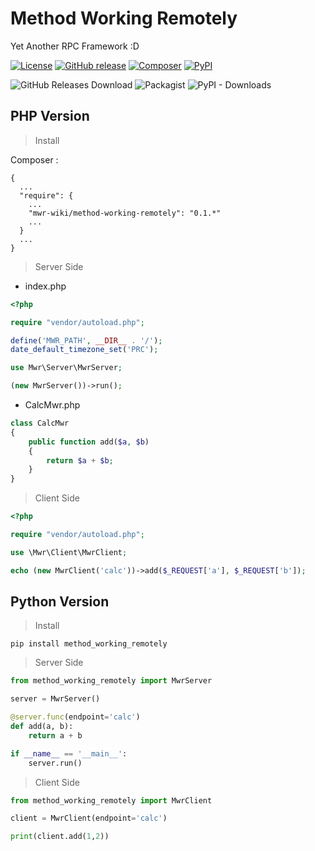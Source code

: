 # Method Working Remotely

Yet Another RPC Framework :D

[![License](https://img.shields.io/github/license/mwr-wiki/method-working-remotely.svg?color=blue&style=flat-square)](https://github.com/mwr-wiki/method-working-remotely/blob/master/LICENSE)
[![GitHub release](https://img.shields.io/github/release/mwr-wiki/method-working-remotely.svg?logo=github&style=flat-square)](https://github.com/mwr-wiki/method-working-remotely/releases)
[![Composer](https://img.shields.io/packagist/v/mwr-wiki/method-working-remotely.svg?color=777bb3&logo=php&style=flat-square)](https://packagist.org/packages/mwr-wiki/method-working-remotely)
[![PyPI](https://img.shields.io/pypi/v/method-working-remotely.svg?color=3776AB&logo=python&logoColor=white&style=flat-square)](https://pypi.org/project/method-working-remotely/)

![GitHub Releases Download](https://img.shields.io/github/downloads/mwr-wiki/method-working-remotely/total.svg?logo=github&style=flat-square)
![Packagist](https://img.shields.io/packagist/dt/mwr-wiki/method-working-remotely.svg?logo=php&style=flat-square)
![PyPI - Downloads](https://img.shields.io/pypi/dm/method-working-remotely.svg?logo=python&logoColor=white&style=flat-square)


## PHP Version

> Install

Composer :

```text
{
  ...
  "require": {
    ...
    "mwr-wiki/method-working-remotely": "0.1.*"
    ...
  }
  ...
}
```

> Server Side

* index.php

```php
<?php

require "vendor/autoload.php";

define('MWR_PATH', __DIR__ . '/');
date_default_timezone_set('PRC');

use Mwr\Server\MwrServer;

(new MwrServer())->run();
```

* CalcMwr.php
```php
class CalcMwr
{
    public function add($a, $b)
    {
        return $a + $b;
    }
}
```
> Client Side

```php
<?php

require "vendor/autoload.php";

use \Mwr\Client\MwrClient;

echo (new MwrClient('calc'))->add($_REQUEST['a'], $_REQUEST['b']);
```

## Python Version

> Install

```shell
pip install method_working_remotely
```

> Server Side 

```python
from method_working_remotely import MwrServer

server = MwrServer()

@server.func(endpoint='calc')
def add(a, b):
    return a + b

if __name__ == '__main__':
    server.run()
```

> Client Side

```python
from method_working_remotely import MwrClient

client = MwrClient(endpoint='calc')

print(client.add(1,2))
```
